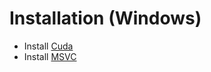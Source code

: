 # Installation (Windows)

- Install [Cuda](https://docs.nvidia.com/cuda/cuda-compiler-driver-nvcc/)
- Install [MSVC](https://visualstudio.microsoft.com/vs/features/cplusplus/)